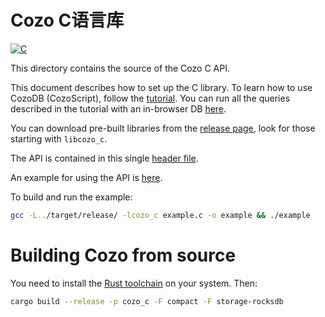 # Cozo C语言库

[![C](https://img.shields.io/github/v/release/cozodb/cozo)](https://github.com/cozodb/cozo/releases)

This directory contains the source of the Cozo C API.

This document describes how to set up the C library.
To learn how to use CozoDB (CozoScript), follow
the [tutorial](https://docs.cozodb.org/en/latest/tutorial.html). You can run all the queries
described in the tutorial with an in-browser DB [here](https://www.cozodb.org/wasm-demo/).

You can download pre-built libraries from the [release page](https://github.com/cozodb/cozo/releases),
look for those starting with `libcozo_c`.

The API is contained in this single [header file](./cozo_c.h).

An example for using the API is [here](./example.c).

To build and run the example:

```bash
gcc -L../target/release/ -lcozo_c example.c -o example && ./example
```

# Building Cozo from source

You need to install the [Rust toolchain](https://www.rust-lang.org/tools/install) on your system. Then:

```bash
cargo build --release -p cozo_c -F compact -F storage-rocksdb
```
